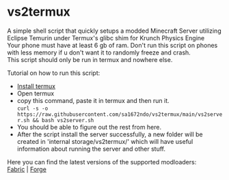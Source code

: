 # vs2termux
A simple shell script that quickly setups a modded Minecraft Server utilizing Eclipse Temurin under Termux's glibc shim for Krunch Physics Engine                                                 
Your phone must have at least 6 gb of ram. Don't run this script on phones with less memory if u don't want it to randomly freeze and crash.                  
This script should only be run in termux and nowhere else.                                   

Tutorial on how to run this script:
- [Install termux](https://github.com/termux/termux-app/releases/tag/v0.118.0)
- Open termux
- copy this command, paste it in termux and then run it.      
`curl -s -o https://raw.githubusercontent.com/sa1672ndo/vs2termux/main/vs2server.sh && bash vs2server.sh`
- You should be able to figure out the rest from here.
- After the script install the server successfully, a new folder will be created in 'internal storage/vs2termux/' which will have useful information about running the server and other stuff.

Here you can find the latest versions of the supported modloaders:        
[Fabric](https://fabricmc.net/develop/)   |   [Forge](https://files.minecraftforge.net/net/minecraftforge/forge/)            
